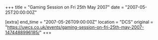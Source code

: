 +++
title = "Gaming Session on Fri 25th May 2007"
date = "2007-05-25T20:00:00Z"

[extra]
end_time = "2007-05-26T09:00:00Z"
location = "DCS"
original = "https://uwcs.co.uk/events/gaming-session-on-fri-25th-may-2007-1474488996185/"
+++



